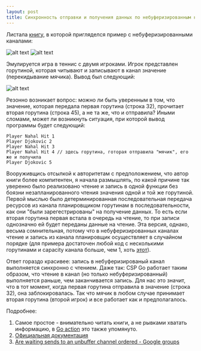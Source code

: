 ```yaml
---
layout: post
title: Cинхронность отправки и получения данных по небуферизированным каналам в Go
---
```


Листала <a href="https://www.amazon.co.uk/d/Books/Go-Action-William-Kennedy/1617291781">книгу</a>, в которой пригляделся пример с небуферизированными каналами:

![alt text](http://i.imgur.com/SxRhl1C.png)
![alt text](http://i.imgur.com/6wIiUoY.png)

Эмулируется игра в теннис с двумя игроками. Игрок представлен горутиной, которая читывают и записывают в канал значение (перекидывание мячика).
Вывод был следующий: 

![alt text](http://i.imgur.com/ETLkUzP.png)

Резонно возникает вопрос: можно ли быть уверенным в том, что значение, которая передала первая горутина (строка 32), прочитает вторая горутина (строка 45), а не та же, что и отправила? Иными сломами, 
может ли возникнуть ситуация, при которой вывод программы будет следующий:

```
Player Nahal Hit 1
Player Djokovic 2 
Player Nahal Hit 3
Player Nahal Hit 4 // здесь горутина, готорая отправила "мячик", его же и получила
Player Djokovic 5
```

Вооруживщись отсылкой к авторитетам с предположением, что автор книги более компитентен, я начала размышлять, по какой причине так уверенно было реализовано чтение и запись в одной функции без боязни незапланированного чтения значения одной и той же горутиной.
Первой мыслью было детерминированная последовательная передача ресурсов из канала планировщиком горутинам в последовательности, как они "были зарегестрированы" на получение данных. То есть если 
вторая горутина первая встала в очерeдь на чтение, то при записи однозначно ей будет переданы данные на чтение. Эта версия, однако, весьма сомнительная, потому что в небуферизированных каналах чтение и запись из канала планировщик осуществляет в случайном порядке 
(для примера достаточен любой код с несколькими горутинами и capacity канала больше, чем 1, хоть <a href="https://play.golang.org/p/ujZJuGaRri">этот</a>).

Ответ гораздо красивее: запись в небуферизированый канал выполняется синхронно с чтением. Даже так: CSP Go работает таким образом, что чтение в канал (но только небуферизированный) выполняется раньше, чем заканчивается запись. Для нас это значит, что в тот момент, когда первая горутина отправила в значение (строка 32), она заблокировалась. Так что  мячик в любом случае принимает вторая горутина (второй игрок) и все работает как и предполагалось.

Подробнее:
1. Самое простое - внимательно читать книги, а не рывками хватать информацию, в <a href="https://www.amazon.co.uk/d/Books/Go-Action-William-Kennedy/1617291781">Go action</a> это также упомянуто.
2. <a href="https://golang.org/ref/mem#tmp_7">Официальная документация</a>
3. <a href="https://groups.google.com/forum/#!topic/golang-nuts/PWt4r9b40bc">Are waiting sends to an unbuffer channel ordered - Google groups</a>
